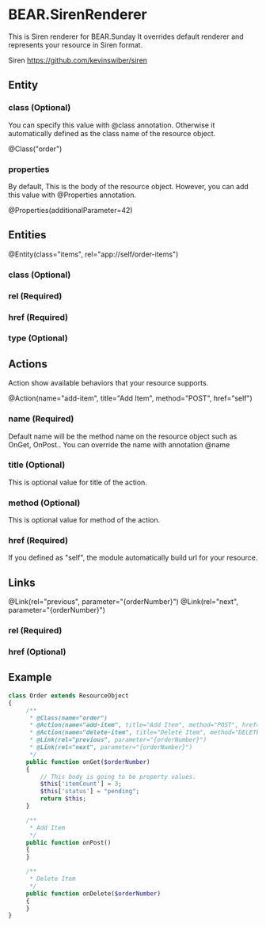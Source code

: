 # BEAR.SirenRenderer

This is Siren renderer for BEAR.Sunday
It overrides default renderer and represents your resource in Siren format.

Siren
https://github.com/kevinswiber/siren

## Entity

### class (Optional)

You can specify this value with @class annotation. Otherwise it automatically defined as the class name of the resource object.

@Class("order")

### properties

By default, This is the body of the resource object.
However, you can add this value with @Properties annotation.

@Properties(additionalParameter=42)

## Entities

@Entity(class="items", rel="app://self/order-items")

### class (Optional)

### rel (Required)

### href (Required)

### type (Optional)

## Actions

Action show available behaviors that your resource supports.

@Action(name="add-item", title="Add Item", method="POST", href="self")

### name (Required)

Default name will be the method name on the resource object such as OnGet, OnPost..
You can override the name with annotation @name

### title (Optional)

This is optional value for title of the action.

### method (Optional)

This is optional value for method of the action.

### href (Required)

If you defined as "self", the module automatically build url for your resource.

## Links

@Link(rel="previous", parameter="{orderNumber}")
@Link(rel="next", parameter="{orderNumber}")

### rel (Required)

### href (Optional)


## Example

```php
class Order extends ResourceObject
{
     /**
      * @Class(name="order")
      * @Action(name="add-item", title="Add Item", method="POST", href="self")
      * @Action(name="delete-item", title="Delete Item", method="DELETE", href="self")
      * @Link(rel="previous", parameter="{orderNumber}")
      * @Link(rel="next", parameter="{orderNumber}")
      */
     public function onGet($orderNumber)
     {
         // This body is going to be property values.
         $this['itemCount'] = 3;
         $this['status'] = "pending";
         return $this;
     }

     /**
      * Add Item
      */
     public function onPost()
     {
     }

     /**
      * Delete Item
      */
     public function onDelete($orderNumber)
     {
     }
}
```



